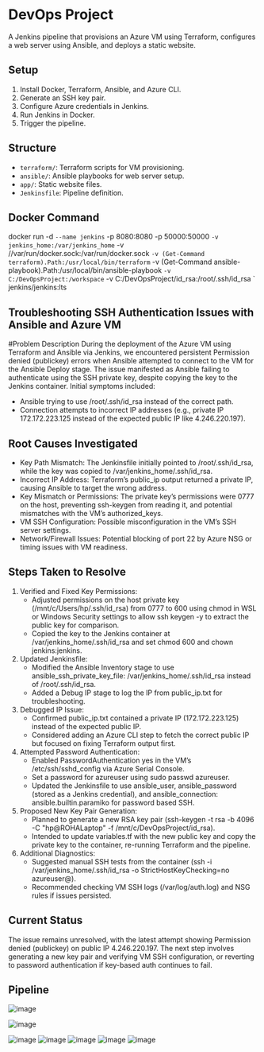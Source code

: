 # DevOps Project

A Jenkins pipeline that provisions an Azure VM using Terraform, configures a web server using Ansible, and deploys a static website.

## Setup
1. Install Docker, Terraform, Ansible, and Azure CLI.
2. Generate an SSH key pair.
3. Configure Azure credentials in Jenkins.
4. Run Jenkins in Docker.
5. Trigger the pipeline.

## Structure
- `terraform/`: Terraform scripts for VM provisioning.
- `ansible/`: Ansible playbooks for web server setup.
- `app/`: Static website files.
- `Jenkinsfile`: Pipeline definition.

## Docker Command
docker run -d `
  --name jenkins `
  -p 8080:8080 -p 50000:50000 `
  -v jenkins_home:/var/jenkins_home `
  -v //var/run/docker.sock:/var/run/docker.sock `
  -v (Get-Command terraform).Path:/usr/local/bin/terraform `
  -v (Get-Command ansible-playbook).Path:/usr/local/bin/ansible-playbook `
  -v C:/DevOpsProject:/workspace `
  -v C:/DevOpsProject/id_rsa:/root/.ssh/id_rsa `
  jenkins/jenkins:lts

## Troubleshooting SSH Authentication Issues with Ansible and Azure VM
#Problem Description
During the deployment of the Azure VM using Terraform and Ansible via Jenkins, we encountered persistent Permission denied (publickey) errors when Ansible attempted to connect to the VM for the Ansible Deploy stage. The issue manifested as Ansible failing to authenticate using the SSH private key, despite copying the key to the Jenkins container. Initial symptoms included:
- Ansible trying to use /root/.ssh/id_rsa instead of the correct path.
- Connection attempts to incorrect IP addresses (e.g., private IP 172.172.223.125 instead of the expected public IP like 4.246.220.197).

## Root Causes Investigated
- Key Path Mismatch: The Jenkinsfile initially pointed to /root/.ssh/id_rsa, while the key was copied to /var/jenkins_home/.ssh/id_rsa.
- Incorrect IP Address: Terraform’s public_ip output returned a private IP, causing Ansible to target the wrong address.
- Key Mismatch or Permissions: The private key’s permissions were 0777 on the host, preventing ssh-keygen from reading it, and potential mismatches with the VM’s
  authorized_keys.
- VM SSH Configuration: Possible misconfiguration in the VM’s SSH server settings.
- Network/Firewall Issues: Potential blocking of port 22 by Azure NSG or timing issues with VM readiness.

## Steps Taken to Resolve
1. Verified and Fixed Key Permissions:
   - Adjusted permissions on the host private key (/mnt/c/Users/hp/.ssh/id_rsa) from 0777 to 600 using chmod in WSL or Windows Security settings to allow ssh
     keygen -y to extract the public key for comparison.
   - Copied the key to the Jenkins container at /var/jenkins_home/.ssh/id_rsa and set chmod 600 and chown jenkins:jenkins.
2. Updated Jenkinsfile:
   - Modified the Ansible Inventory stage to use ansible_ssh_private_key_file: /var/jenkins_home/.ssh/id_rsa instead of /root/.ssh/id_rsa.
   - Added a Debug IP stage to log the IP from public_ip.txt for troubleshooting.
3. Debugged IP Issue:
   - Confirmed public_ip.txt contained a private IP (172.172.223.125) instead of the expected public IP.
   - Considered adding an Azure CLI step to fetch the correct public IP but focused on fixing Terraform output first.
4. Attempted Password Authentication:
   - Enabled PasswordAuthentication yes in the VM’s /etc/ssh/sshd_config via Azure Serial Console.
   - Set a password for azureuser using sudo passwd azureuser.
   - Updated the Jenkinsfile to use ansible_user, ansible_password (stored as a Jenkins credential), and ansible_connection: ansible.builtin.paramiko for password
     based SSH.
5. Proposed New Key Pair Generation:
   - Planned to generate a new RSA key pair (ssh-keygen -t rsa -b 4096 -C "hp@ROHALaptop" -f /mnt/c/DevOpsProject/id_rsa).
   - Intended to update variables.tf with the new public key and copy the private key to the container, re-running Terraform and the pipeline.
6. Additional Diagnostics:
   - Suggested manual SSH tests from the container (ssh -i /var/jenkins_home/.ssh/id_rsa -o StrictHostKeyChecking=no azureuser@<IP>).
   - Recommended checking VM SSH logs (/var/log/auth.log) and NSG rules if issues persisted.

## Current Status
The issue remains unresolved, with the latest attempt showing Permission denied (publickey) on public IP 4.246.220.197. The next step involves generating a new key pair and verifying VM SSH configuration, or reverting to password authentication if key-based auth continues to fail.

## Pipeline
![image](https://github.com/user-attachments/assets/78019981-8b8c-4694-abda-be0888ff2469)

![image](https://github.com/user-attachments/assets/51003416-d466-4d0f-8bcf-07b755e54e4f)

![image](https://github.com/user-attachments/assets/72cb7775-f500-4c78-9377-26937fbd6d35)
![image](https://github.com/user-attachments/assets/33a84784-62c3-4a46-bc63-ab0c5e3f8eb1)
![image](https://github.com/user-attachments/assets/d4d3d8c9-00a8-49fc-8220-f0b60ec08b34)
![image](https://github.com/user-attachments/assets/7f583d4a-6669-4acc-a064-bf858098bdcf)
![image](https://github.com/user-attachments/assets/5c0ac21b-aed0-4a3c-a26b-7bef1358edc8)
